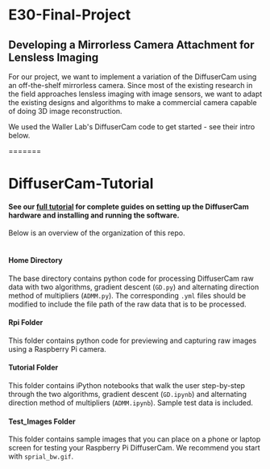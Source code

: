 # E30-Final-Project
## Developing a Mirrorless Camera Attachment for Lensless Imaging

For our project, we want to implement a variation of the DiffuserCam using an off-the-shelf mirrorless camera. Since most of the existing research in the field approaches lensless imaging with image sensors, we want to adapt the existing designs and algorithms to make a commercial camera capable of doing 3D image reconstruction. 

We used the Waller Lab's DiffuserCam code to get started - see their intro below.

=======

# DiffuserCam-Tutorial
#### See our [full tutorial](https://waller-lab.github.io/DiffuserCam/tutorial) for complete guides on setting up the DiffuserCam hardware and installing and running the software.
Below is an overview of the organization of this repo.
<br><br>

#### Home Directory
The base directory contains python code for processing DiffuserCam raw data with two algorithms, gradient descent (`GD.py`) and alternating direction method of multipliers (`ADMM.py`). The corresponding `.yml` files should be modified to include the file path of the raw data that is to be processed. 

#### Rpi Folder
This folder contains python code for previewing and capturing raw images using a Raspberry Pi camera.

#### Tutorial Folder
This folder contains iPython notebooks that walk the user step-by-step through the two algorithms, gradient descent (`GD.ipynb`) and alternating direction method of multipliers (`ADMM.ipynb`). Sample test data is included.

#### Test_Images Folder
This folder contains sample images that you can place on a phone or laptop screen for testing your Raspberry Pi DiffuserCam. We recommend you start with `sprial_bw.gif`.



 

